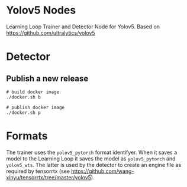 # Yolov5 Nodes

Learning Loop Trainer and Detector Node for Yolov5. Based on https://github.com/ultralytics/yolov5

# Detector

## Publish a new release

```
# build docker image
./docker.sh b

# publish docker image
./docker.sh p
```

# Formats

The trainer uses the `yolov5_pytorch` format identifyer.
When it saves a model to the Learning Loop it saves the model as `yolov5_pytorch` and `yolov5_wts`.
The latter is used by the detector to create an engine file as required by tensorrtx (see https://github.com/wang-xinyu/tensorrtx/tree/master/yolov5).
